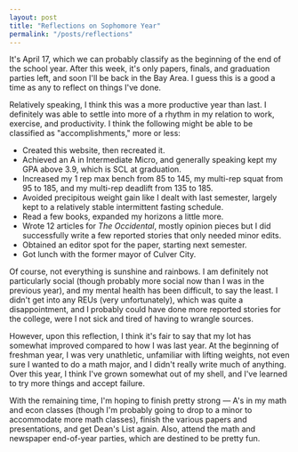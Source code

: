 ```yaml
---
layout: post
title: "Reflections on Sophomore Year"
permalink: "/posts/reflections"
---
```

It's April 17, which we can probably classify as the beginning of the end of the school year. After this week, it's only papers, finals, and graduation parties left, and soon I'll be back in the Bay Area. I guess this is a good a time as any to reflect on things I've done.

Relatively speaking, I think this was a more productive year than last. I definitely was able to settle into more of a rhythm in my relation to work, exercise, and productivity. I think the following might be able to be classified as "accomplishments," more or less:

- Created this website, then recreated it.
- Achieved an A in Intermediate Micro, and generally speaking kept my GPA above 3.9, which is SCL at graduation.
- Increased my 1 rep max bench from 85 to 145, my multi-rep squat from 95 to 185, and my multi-rep deadlift from 135 to 185.
- Avoided precipitous weight gain like I dealt with last semester, largely kept to a relatively stable intermittent fasting schedule.
- Read a few books, expanded my horizons a little more.
- Wrote 12 articles for *The Occidental*, mostly opinion pieces but I did successfully write a few reported stories that only needed minor edits.
- Obtained an editor spot for the paper, starting next semester.
- Got lunch with the former mayor of Culver City.

Of course, not everything is sunshine and rainbows. I am definitely not particularly social (though probably more social now than I was in the previous year), and my mental health has been difficult, to say the least. I didn't get into any REUs (very unfortunately), which was quite a disappointment, and I probably could have done more reported stories for the college, were I not sick and tired of having to wrangle sources.

However, upon this reflection, I think it's fair to say that my lot has somewhat improved compared to how I was last year. At the beginning of freshman year, I was very unathletic, unfamiliar with lifting weights, not even sure I wanted to do a math major, and I didn't really write much of anything. Over this year, I think I've grown somewhat out of my shell, and I've learned to try more things and accept failure.

With the remaining time, I'm hoping to finish pretty strong — A's in my math and econ classes (though I'm probably going to drop to a minor to accommodate more math classes), finish the various papers and presentations, and get Dean's List again. Also, attend the math and newspaper end-of-year parties, which are destined to be pretty fun.
